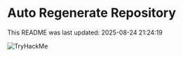 # Auto Regenerate Repository

This README was last updated: 2025-08-24 21:24:19

 ![TryHackMe](https://tryhackme.com/badge/533634)